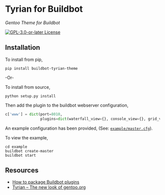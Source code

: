 # Tyrian for Buildbot

_Gentoo Theme for Buildbot_

[![GPL-3.0-or-later License][license-badge]](COPYING)

## Installation

To install from pip,

```terminal
pip install buildbot-tyrian-theme
```

-Or-

To install from source,

```terminal
python setup.py install
```

Then add the plugin to the buildbot webserver configuration,

```python
c['www'] = dict(port=8010,
                plugins=dict(waterfall_view={}, console_view={}, grid_view={}, tyrian_view={}))
```

An example configuration has been provided, (See: [`example/master.cfg`](example/master.cfg)).

To view the example,

```terminal
cd example
buildbot create-master
buildbot start
```

## Resources

- [How to package Buildbot plugins][buildbot-plugins]
- [Tyrian – The new look of gentoo.org][tyrian]

[license-badge]: https://img.shields.io/badge/license-GPL--3.0--or--later-blue.svg?style=flat-square
[buildbot-plugins]: https://docs.buildbot.net/current/developer/plugins-publish.html
[tyrian]: https://gitweb.gentoo.org/sites/tyrian-theme.git
